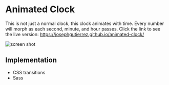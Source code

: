 # Animated Clock
This is not just a normal clock, this clock animates with time. Every number will morph as each second, minute, and hour passes. Click the link to see the live version: https://josephgutierrez.github.io/animated-clock/


![screen shot](https://cloud.githubusercontent.com/assets/23459873/23638474/bfc84f6a-0296-11e7-872a-9abd0e49b657.PNG)

## Implementation
- CSS transitions
- Sass
